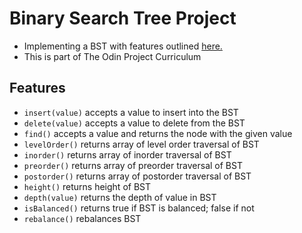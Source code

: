 # Binary Search Tree Project

- Implementing a BST with features outlined [here.](https://www.theodinproject.com/lessons/javascript-binary-search-trees)
- This is part of The Odin Project Curriculum
## Features

- `insert(value)` accepts a value to insert into the BST
- `delete(value)` accepts a value to delete from the BST
- `find()` accepts a value and returns the node with the given value
- `levelOrder()` returns array of level order traversal of BST
- `inorder()` returns array of inorder traversal of BST
- `preorder()` returns array of preorder traversal of BST
- `postorder()` returns array of postorder traversal of BST
- `height()` returns height of BST
- `depth(value)` returns the depth of value in BST
- `isBalanced()` returns true if BST is balanced; false if not
- `rebalance()` rebalances BST

